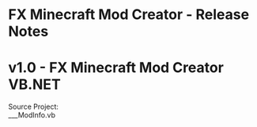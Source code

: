 # FX Minecraft Mod Creator - Release Notes
# v1.0 - FX Minecraft Mod Creator VB.NET
Source Project: \
___ModInfo.vb
